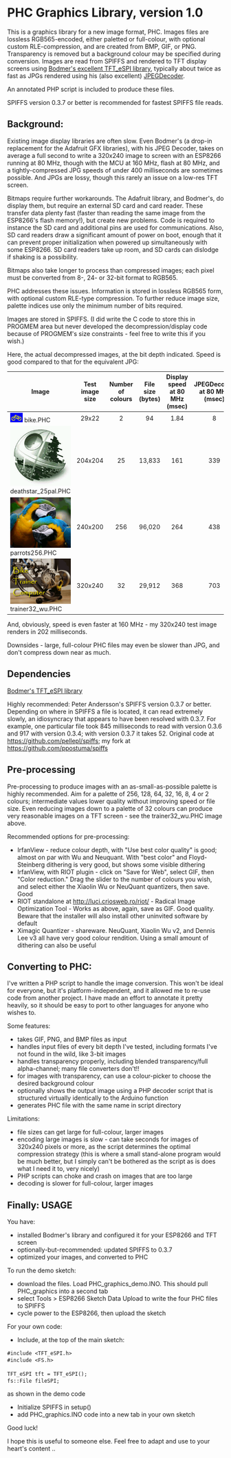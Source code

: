 # PHC Graphics Library, version 1.0

This is a graphics library for a new image format, PHC. Images files are lossless RGB565-encoded, either paletted or full-colour, with optional custom RLE-compression, and are created from BMP, GIF, or PNG. Transparency is removed but a background colour may be specified during conversion. Images are read from SPIFFS and rendered to TFT display screens using [Bodmer's excellent TFT_eSPI library](https://github.com/Bodmer/TFT_eSPI), typically about twice as fast as JPGs rendered using his (also excellent) [JPEGDecoder](https://github.com/Bodmer/JPEGDecoder).

An annotated PHP script is included to produce these files. 

SPIFFS version 0.3.7 or better is recommended for fastest SPIFFS file reads.


## Background:

Existing image display libraries are often slow. Even Bodmer's (a drop-in replacement for the Adafruit GFX libraries), with his JPEG Decoder, takes on average a full second to write a 320x240 image to screen with an ESP8266 running at 80 MHz, though with the MCU at 160 MHz, flash at 80 MHz, and a tightly-compressed JPG speeds of under 400 milliseconds are sometimes possible. And JPGs are lossy, though this rarely an issue on a low-res TFT screen.

Bitmaps require further workarounds. The Adafruit library, and Bodmer's, do display them, but require an external SD card and card reader. These transfer data plenty fast (faster than reading the same image from the ESP8266's flash memory!), but create new problems. Code is required to instance the SD card and additional pins are used for communications. Also, SD card readers draw a significant amount of power on boot, enough that it can prevent proper initialization when powered up simultaneously with some ESP8266. SD card readers take up room, and SD cards can dislodge if shaking is a possibility.

Bitmaps also take longer to process than compressed images; each pixel must be converted from 8-, 24- or 32-bit format to RGB565.

PHC addresses these issues. Information is stored in lossless RGB565 form, with optional custom RLE-type compression. To further reduce image size, palette indices use only the minimum number of bits required. 

Images are stored in SPIFFS. (I did write the C code to store this in PROGMEM area but never developed the decompression/display code because of PROGMEM's size constraints - feel free to write this if you wish.) 

Here, the actual decompressed images, at the bit depth indicated. Speed is good compared to that for the equivalent JPG:

Image | Test image size | Number of colours | File size (bytes) | Display speed at 80 MHz (msec) | JPEGDecoder at 80 MHz (msec)
--- | :---: | :---: | :---: | :---: | :---:
![alt text](https://github.com/ppostuma/PHC-Graphics-Library/blob/master/PHC%20decompressed%20bike.png "decompressed PHC image")  bike.PHC | 29x22 | 2 | 94 | 1.84 | 8
![alt text](https://github.com/ppostuma/PHC-Graphics-Library/blob/master/PHC%20decompressed%20death%20star.png "decompressed PHC image")  deathstar_25pal.PHC | 204x204 | 25 | 13,833 | 161 | 339
![alt text](https://github.com/ppostuma/PHC-Graphics-Library/blob/master/PHC%20decompressed%20parrots.png "decompressed PHC image")  parrots256.PHC | 240x200 | 256 | 96,020 | 264 | 438
![alt text](https://github.com/ppostuma/PHC-Graphics-Library/blob/master/PHC%20decompressed%20trainer.png "decompressed PHC image")  trainer32_wu.PHC | 320x240 | 32 | 29,912 | 368 | 703

And, obviously, speed is even faster at 160 MHz - my 320x240 test image renders in 202 milliseconds.

Downsides - large, full-colour PHC files may even be slower than JPG, and don't compress down near as much.


## Dependencies

[Bodmer's TFT_eSPI library](https://github.com/Bodmer/TFT_eSPI)

Highly recommended: Peter Andersson's SPIFFS version 0.3.7 or better. Depending on where in SPIFFS a file is located, it can read extremely slowly, an idiosyncracy that appears to have been resolved with 0.3.7. For example, one particular file took 845 milliseconds to read with version 0.3.6 and 917 with version 0.3.4; with version 0.3.7 it takes 52. Original code at https://github.com/pellepl/spiffs; my fork at https://github.com/ppostuma/spiffs


## Pre-processing

Pre-processing to produce images with an as-small-as-possible palette is highly recommended. Aim for a palette of 256, 128, 64, 32, 16, 8, 4 or 2 colours; intermediate values lower quality without improving speed or file size. Even reducing images down to a palette of 32 colours can produce very reasonable images on a TFT screen - see the trainer32_wu.PHC image above. 

Recommended options for pre-processing:

* IrfanView - reduce colour depth, with "Use best color quality" is good; almost on par with Wu and Neuquant. With "best color" and Floyd-Steinberg dithering is very good, but shows some visible dithering
* IrfanView, with RIOT plugin - click on "Save for Web", select GIF, then "Color reduction." Drag the slider to the number of colours you wish, and select either the Xiaolin Wu or NeuQuant quantizers, then save. Good
* RIOT standalone at http://luci.criosweb.ro/riot/ - Radical Image Optimization Tool - Works as above, again, save as GIF. Good quality. Beware that the installer will also install other uninvited software by default 
* Ximagic Quantizer - shareware. NeuQuant, Xiaolin Wu v2, and Dennis Lee v3 all have very good colour rendition. Using a small amount of dithering can also be useful

## Converting to PHC:

I've written a PHP script to handle the image conversion. This won't be ideal for everyone, but it's platform-independent, and it allowed me to re-use code from another project. I have made an effort to annotate it pretty heavily, so it should be easy to port to other languages for anyone who wishes to.

Some features:

* takes GIF, PNG, and BMP files as input
* handles input files of every bit depth I've tested, including formats I've not found in the wild, like 3-bit images
* handles transparency properly, including blended transparency/full alpha-channel; many file converters don't!!
* for images with transparency, can use a colour-picker to choose the desired background colour
* optionally shows the output image using a PHP decoder script that is structured virtually identically to the Arduino function
* generates PHC file with the same name in script directory
     
Limitations:

* file sizes can get large for full-colour, larger images
* encoding large images is slow - can take seconds for images of 320x240 pixels or more, as the script determines the optimal compression strategy (this is where a small stand-alone program would be much better, but I simply can't be bothered as the script as is does what I need it to, very nicely)
* PHP scripts can choke and crash on images that are too large
* decoding is slower for full-colour, larger images

## Finally: USAGE

You have:

* installed Bodmer's library and configured it for your ESP8266 and TFT screen
* optionally-but-recommended: updated SPIFFS to 0.3.7
* optimized your images, and converted to PHC

To run the demo sketch:

* download the files. Load PHC_graphics_demo.INO. This should pull PHC_graphics into a second tab
* select Tools > ESP8266 Sketch Data Upload to write the four PHC files to SPIFFS
* cycle power to the ESP8266, then upload the sketch

For your own code:

* Include, at the top of the main sketch:
```
#include <TFT_eSPI.h>
#include <FS.h>

TFT_eSPI tft = TFT_eSPI();
fs::File fileSPI;
```
as shown in the demo code
* Initialize SPIFFS in setup()
* add PHC_graphics.INO code into a new tab in your own sketch

Good luck!
     
I hope this is useful to someone else. Feel free to adapt and use to your heart's content ..
